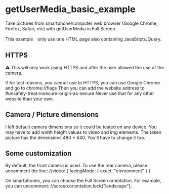 # getUserMedia_basic_example
Take pictures from smartphone/computer web browser (Google Chrome, Firefox, Safari, etc) with getUserMedia in Full Screen.

This example　only use one HTML page also containing JavaSript/JQuery.

## HTTPS
⚠️ This will only work using HTTPS and after the user allowed the use of the camera.
  
  If for test reasons, you cannot use to HTTPS, you can use Google Chrome and go to chrome://flags
  Then you can add the website address to #unsafely-treat-insecure-origin-as-secure 
  Never use that for any other website than your own.

## Camera / Picture dimensions
I left default camera dimensions so it could be tested on any device.
You may have to add width height values to video and img elements.
The taken picture has the dimensions 480 * 640. You'll have to change it too.

## Some customization
By default, the front camera is used. To use the rear camera, please uncomment the line:
//video: { facingMode: { exact: "environment" } }

On smartphones, you can choose the Full Screen orientation. For example, you can uncomment:
//screen.orientation.lock("landscape");
